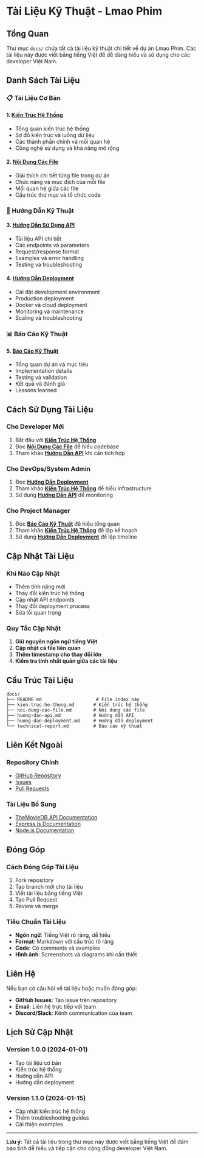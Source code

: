 # Tài Liệu Kỹ Thuật - Lmao Phim

## Tổng Quan

Thư mục `docs/` chứa tất cả tài liệu kỹ thuật chi tiết về dự án Lmao Phim. Các tài liệu này được viết bằng tiếng Việt để dễ dàng hiểu và sử dụng cho các developer Việt Nam.

## Danh Sách Tài Liệu

### **📋 Tài Liệu Cơ Bản**

#### **1. [Kiến Trúc Hệ Thống](./kien-truc-he-thong.md)**

- Tổng quan kiến trúc hệ thống
- Sơ đồ kiến trúc và luồng dữ liệu
- Các thành phần chính và mối quan hệ
- Công nghệ sử dụng và khả năng mở rộng

#### **2. [Nội Dung Các File](./noi-dung-cac-file.md)**

- Giải thích chi tiết từng file trong dự án
- Chức năng và mục đích của mỗi file
- Mối quan hệ giữa các file
- Cấu trúc thư mục và tổ chức code

### **🔧 Hướng Dẫn Kỹ Thuật**

#### **3. [Hướng Dẫn Sử Dụng API](./huong-dan-api.md)**

- Tài liệu API chi tiết
- Các endpoints và parameters
- Request/response format
- Examples và error handling
- Testing và troubleshooting

#### **4. [Hướng Dẫn Deployment](./huong-dan-deployment.md)**

- Cài đặt development environment
- Production deployment
- Docker và cloud deployment
- Monitoring và maintenance
- Scaling và troubleshooting

### **📊 Báo Cáo Kỹ Thuật**

#### **5. [Báo Cáo Kỹ Thuật](./technical-report.md)**

- Tổng quan dự án và mục tiêu
- Implementation details
- Testing và validation
- Kết quả và đánh giá
- Lessons learned

## Cách Sử Dụng Tài Liệu

### **Cho Developer Mới**

1. Bắt đầu với **[Kiến Trúc Hệ Thống](./kien-truc-he-thong.md)**
2. Đọc **[Nội Dung Các File](./noi-dung-cac-file.md)** để hiểu codebase
3. Tham khảo **[Hướng Dẫn API](./huong-dan-api.md)** khi cần tích hợp

### **Cho DevOps/System Admin**

1. Đọc **[Hướng Dẫn Deployment](./huong-dan-deployment.md)**
2. Tham khảo **[Kiến Trúc Hệ Thống](./kien-truc-he-thong.md)** để hiểu infrastructure
3. Sử dụng **[Hướng Dẫn API](./huong-dan-api.md)** để monitoring

### **Cho Project Manager**

1. Đọc **[Báo Cáo Kỹ Thuật](./technical-report.md)** để hiểu tổng quan
2. Tham khảo **[Kiến Trúc Hệ Thống](./kien-truc-he-thong.md)** để lập kế hoạch
3. Sử dụng **[Hướng Dẫn Deployment](./huong-dan-deployment.md)** để lập timeline

## Cập Nhật Tài Liệu

### **Khi Nào Cập Nhật**

- Thêm tính năng mới
- Thay đổi kiến trúc hệ thống
- Cập nhật API endpoints
- Thay đổi deployment process
- Sửa lỗi quan trọng

### **Quy Tắc Cập Nhật**

1. **Giữ nguyên ngôn ngữ tiếng Việt**
2. **Cập nhật cả file liên quan**
3. **Thêm timestamp cho thay đổi lớn**
4. **Kiểm tra tính nhất quán giữa các tài liệu**

## Cấu Trúc Tài Liệu

```
docs/
├── README.md                    # File index này
├── kien-truc-he-thong.md       # Kiến trúc hệ thống
├── noi-dung-cac-file.md        # Nội dung các file
├── huong-dan-api.md            # Hướng dẫn API
├── huong-dan-deployment.md     # Hướng dẫn deployment
└── technical-report.md         # Báo cáo kỹ thuật
```

## Liên Kết Ngoài

### **Repository Chính**

- [GitHub Repository](https://github.com/wanghoc/lmao_phim)
- [Issues](https://github.com/wanghoc/lmao_phim/issues)
- [Pull Requests](https://github.com/wanghoc/lmao_phim/pulls)

### **Tài Liệu Bổ Sung**

- [TheMovieDB API Documentation](https://developers.themoviedb.org/)
- [Express.js Documentation](https://expressjs.com/)
- [Node.js Documentation](https://nodejs.org/)

## Đóng Góp

### **Cách Đóng Góp Tài Liệu**

1. Fork repository
2. Tạo branch mới cho tài liệu
3. Viết tài liệu bằng tiếng Việt
4. Tạo Pull Request
5. Review và merge

### **Tiêu Chuẩn Tài Liệu**

- **Ngôn ngữ**: Tiếng Việt rõ ràng, dễ hiểu
- **Format**: Markdown với cấu trúc rõ ràng
- **Code**: Có comments và examples
- **Hình ảnh**: Screenshots và diagrams khi cần thiết

## Liên Hệ

Nếu bạn có câu hỏi về tài liệu hoặc muốn đóng góp:

- **GitHub Issues**: Tạo issue trên repository
- **Email**: Liên hệ trực tiếp với team
- **Discord/Slack**: Kênh communication của team

## Lịch Sử Cập Nhật

### **Version 1.0.0** (2024-01-01)

- Tạo tài liệu cơ bản
- Kiến trúc hệ thống
- Hướng dẫn API
- Hướng dẫn deployment

### **Version 1.1.0** (2024-01-15)

- Cập nhật kiến trúc hệ thống
- Thêm troubleshooting guides
- Cải thiện examples

---

**Lưu ý**: Tất cả tài liệu trong thư mục này được viết bằng tiếng Việt để đảm bảo tính dễ hiểu và tiếp cận cho cộng đồng developer Việt Nam.
